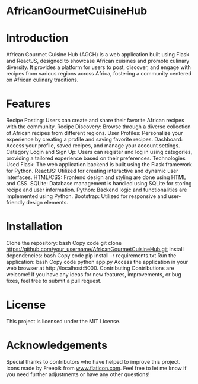 
# AfricanGourmetCuisineHub
# Introduction
African Gourmet Cuisine Hub (AGCH) is a web application built using Flask and ReactJS, designed to showcase African cuisines and promote culinary diversity. It provides a platform for users to post, discover, and engage with recipes from various regions across Africa, fostering a community centered on African culinary traditions.

# Features
Recipe Posting: Users can create and share their favorite African recipes with the community.
Recipe Discovery: Browse through a diverse collection of African recipes from different regions.
User Profiles: Personalize your experience by creating a profile and saving favorite recipes.
Dashboard: Access your profile, saved recipes, and manage your account settings.
Category Login and Sign Up: Users can register and log in using categories, providing a tailored experience based on their preferences.
Technologies Used
Flask: The web application backend is built using the Flask framework for Python.
ReactJS: Utilized for creating interactive and dynamic user interfaces.
HTML/CSS: Frontend design and styling are done using HTML and CSS.
SQLite: Database management is handled using SQLite for storing recipe and user information.
Python: Backend logic and functionalities are implemented using Python.
Bootstrap: Utilized for responsive and user-friendly design elements.
# Installation
Clone the repository:
bash
Copy code
git clone https://github.com/your_username/AfricanGourmetCuisineHub.git
Install dependencies:
bash
Copy code
pip install -r requirements.txt
Run the application:
bash
Copy code
python app.py
Access the application in your web browser at http://localhost:5000.
Contributing
Contributions are welcome! If you have any ideas for new features, improvements, or bug fixes, feel free to submit a pull request.

# License
This project is licensed under the MIT License.

# Acknowledgements
Special thanks to contributors who have helped to improve this project.
Icons made by Freepik from www.flaticon.com.
Feel free to let me know if you need further adjustments or have any other questions!





